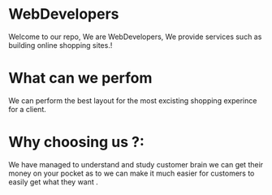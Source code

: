 # WebDevelopers

Welcome to our repo, We are WebDevelopers, We provide services such as building online shopping sites.!


# What can we perfom

We can perform the best layout for the most excisting shopping experince for a client.


# Why choosing us ?:

We have managed to understand and study customer brain we can get their money on your pocket as to we can make it much easier 
for customers to easily get what they want .
